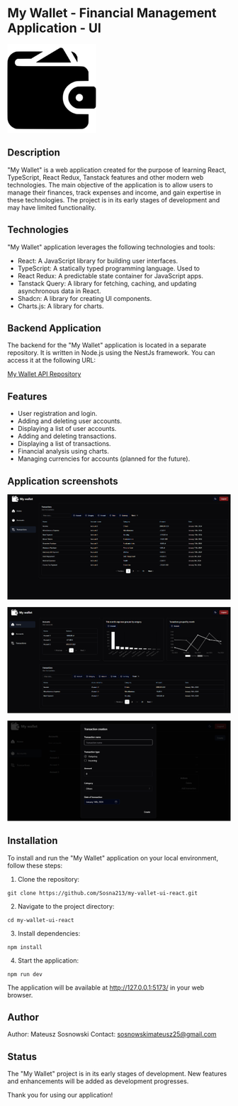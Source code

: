 # My Wallet - Financial Management Application - UI

<img src="./public/assets/logo.svg" width="200">

## Description

"My Wallet" is a web application created for the purpose of learning React, TypeScript, React Redux, Tanstack features and other modern web technologies. The main objective of the application is to allow users to manage their finances, track expenses and income, and gain expertise in these technologies. The project is in its early stages of development and may have limited functionality.

## Technologies

"My Wallet" application leverages the following technologies and tools:

* React: A JavaScript library for building user interfaces.
* TypeScript: A statically typed programming language. Used to 
* React Redux: A predictable state container for JavaScript apps.
* Tanstack Query: A library for fetching, caching, and updating asynchronous data in React.
* Shadcn: A library for creating UI components.
* Charts.js: A library for charts.

## Backend Application

The backend for the "My Wallet" application is located in a separate repository. It is written in Node.js using the NestJs framework. You can access it at the following URL:

[My Wallet API Repository](https://github.com/Sosna213/MyWalletApi)

## Features

* User registration and login.
* Adding and deleting user accounts.
* Displaying a list of user accounts.
* Adding and deleting transactions.
* Displaying a list of transactions.
* Financial analysis using charts.
* Managing currencies for accounts (planned for the future).

## Application screenshots

![AppPreview1.png](./public/redme-screenshots/Transactions.png)

![AppPreview2.png](./public/redme-screenshots/HomeDashboard.png)

![AppPreview2.png](./public/redme-screenshots/CreateTransaction.png)

## Installation

To install and run the "My Wallet" application on your local environment, follow these steps:

1. Clone the repository:

```
git clone https://github.com/Sosna213/my-vallet-ui-react.git
```
2. Navigate to the project directory:
```
cd my-wallet-ui-react
```
3. Install dependencies:
```
npm install
```
4. Start the application:
```
npm run dev
```
The application will be available at http://127.0.0.1:5173/ in your web browser.

## Author

Author: Mateusz Sosnowski
Contact: sosnowskimateusz25@gmail.com

## Status

The "My Wallet" project is in its early stages of development. New features and enhancements will be added as development progresses.

Thank you for using our application!  